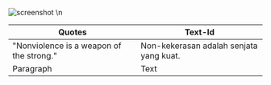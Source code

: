 ![screenshot](https://mmc.tirto.id/image/2018/01/27/header-mozaik-gandhi--tirto_ratio-16x9.jpg) \n


| Quotes      | Text-Id |
| ----------- | ----------- |
| "Nonviolence is a weapon of the strong."      | Non-kekerasan adalah senjata yang kuat.       |
| Paragraph   | Text        |

